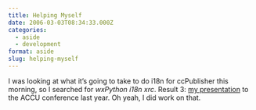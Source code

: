 ```yaml
---
title: Helping Myself
date: 2006-03-03T08:34:33.000Z
categories:
  - aside
  - development
format: aside
slug: helping-myself
---
```

I was looking at what it’s going to take to do i18n for ccPublisher this morning, so I searched for _wxPython i18n xrc_. Result 3: [my presentation][1]  to the <span class="caps">ACCU</span> conference last year. Oh yeah, I did work on that.



 [1]: http://yergler.net/talks/desktopapps_uk/
